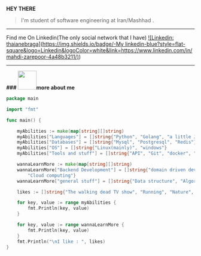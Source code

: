 **HEY THERE**
> I'm student of software engineering at Iran/Mashhad .

***
Find me On Linkedin(The only social network that I have)
[![Linkedin: thaianebraga](https://img.shields.io/badge/-My linkedin-blue?style=flat-square&logo=Linkedin&logoColor=white&link=https://www.linkedin.com/in/mahdi-zarepoor-4a48b3211/)](https://www.linkedin.com/in/mahdi-zarepoor-4a48b3211/))
***
**### <img src="https://media.giphy.com/media/VgCDAzcKvsR6OM0uWg/giphy.gif" width="50">more about me**

```go 
package main

import "fmt"

func main() {

	myAbilities := make(map[string][]string)
	myAbilities["Languages"] = []string{"Python", "Golang", "a little JS"}
	myAbilities["Databases"] = []string{"Mysql", "Postgresql", "Redis"}
	myAbilities["OS"] = []string{"Linux(mainly)", "windows"}
	myAbilities["Tools and stuff"] = []string{"API", "Git", "docker", "sessions and cookies", "jwt", "golang web frameworks"}

	wannaLearnMore := make(map[string][]string)
	wannaLearnMore["Backend Development"] = []string{"domain driven development", "microservices", "solid implementation",
		"Cloud computing"}
	wannaLearnMore["general stuff"] = []string{"Data structure", "Algorithms", "competitive programming"}

	likes := []string{"The walking dead TV show", "Running", "Nature", "The queen"}

	for key, value := range myAbilities {
		fmt.Println(key, value)
	}

	for key, value := range wannaLearnMore {
		fmt.Println(key, value)
	}
	fmt.Println("\nI like : ", likes)
}

```


